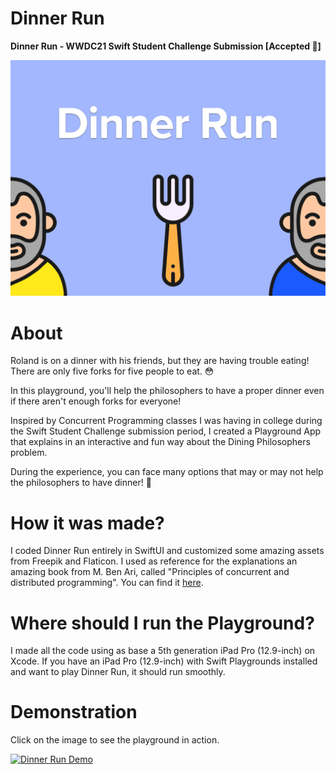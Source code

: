 # Dinner Run
**Dinner Run - WWDC21 Swift Student Challenge Submission [Accepted 🤯]**

![](https://github.com/DiegoHSO/DinnerRun/blob/main/PlaygroundCover.png)

# About

Roland is on a dinner with his friends, but they are having trouble eating! There are only five forks for five people to eat. 😳

In this playground, you'll help the philosophers to have a proper dinner even if there aren't enough forks for everyone!

Inspired by Concurrent Programming classes I was having in college during the Swift Student Challenge submission period, I created a Playground App that explains in an interactive and fun way about the Dining Philosophers problem.

During the experience, you can face many options that may or may not help the philosophers to have dinner! 🍴

# How it was made?

I coded Dinner Run entirely in SwiftUI and customized some amazing assets from Freepik and Flaticon. I used as reference for the explanations an amazing book from M. Ben Ari, called "Principles of concurrent and distributed programming". You can find it [here](https://www.amazon.com.br/Principles-Concurrent-Distributed-Programming-2nd/dp/032131283X).

# Where should I run the Playground?

I made all the code using as base a 5th generation iPad Pro (12.9-inch) on Xcode. If you have an iPad Pro (12.9-inch) with Swift Playgrounds installed and want to play Dinner Run, it should run smoothly.

# Demonstration

Click on the image to see the playground in action.

[![Dinner Run Demo](https://i.imgur.com/jNRUdRr)](https://youtu.be/OOMrZj_hsI8)
